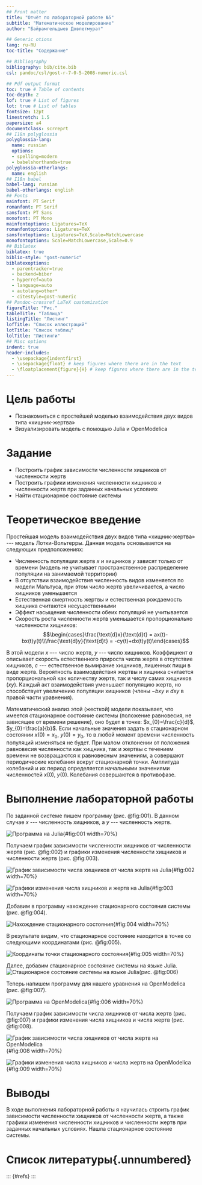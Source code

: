 ```yaml
---
## Front matter
title: "Отчёт по лабораторной работе №5"
subtitle: "Математическое моделирование"
author: "Байрамгельдыев Довлетмурат"

## Generic otions
lang: ru-RU
toc-title: "Содержание"

## Bibliography
bibliography: bib/cite.bib
csl: pandoc/csl/gost-r-7-0-5-2008-numeric.csl

## Pdf output format
toc: true # Table of contents
toc-depth: 2
lof: true # List of figures
lot: true # List of tables
fontsize: 12pt
linestretch: 1.5
papersize: a4
documentclass: scrreprt
## I18n polyglossia
polyglossia-lang:
  name: russian
  options:
  - spelling=modern
  - babelshorthands=true
polyglossia-otherlangs:
  name: english
## I18n babel
babel-lang: russian
babel-otherlangs: english
## Fonts
mainfont: PT Serif
romanfont: PT Serif
sansfont: PT Sans
monofont: PT Mono
mainfontoptions: Ligatures=TeX
romanfontoptions: Ligatures=TeX
sansfontoptions: Ligatures=TeX,Scale=MatchLowercase
monofontoptions: Scale=MatchLowercase,Scale=0.9
## Biblatex
biblatex: true
biblio-style: "gost-numeric"
biblatexoptions:
  - parentracker=true
  - backend=biber
  - hyperref=auto
  - language=auto
  - autolang=other*
  - citestyle=gost-numeric
## Pandoc-crossref LaTeX customization
figureTitle: "Рис."
tableTitle: "Таблица"
listingTitle: "Листинг"
lofTitle: "Список иллюстраций"
lotTitle: "Список таблиц"
lolTitle: "Листинги"
## Misc options
indent: true
header-includes:
  - \usepackage{indentfirst}
  - \usepackage{float} # keep figures where there are in the text
  - \floatplacement{figure}{H} # keep figures where there are in the text
---
```


# Цель работы

- Познакомиться с простейшей моделью взаимодействия двух видов типа «хищник-жертва»
- Визуализировать модель с помощью Julia и OpenModelica

# Задание

- Построить график зависимости численности хищников от численности жертв
- Построить графики изменения численности хищников и численности жертв при заданных начальных условиях
- Найти стационарное состояние системы

# Теоретическое введение

Простейшая модель взаимодействия двух видов типа «хищник-жертва» --- модель Лотки-Вольтерры. Данная модель основывается на следующих предположениях:

- Численность популяции жертв $x$ и хищников $y$ зависят только от времени
(модель не учитывает пространственное распределение популяции на
занимаемой территории)
- В отсутствии взаимодействия численность видов изменяется по модели
Мальтуса, при этом число жертв увеличивается, а число хищников уменьшается
- Естественная смертность жертвы и естественная рождаемость хищника
считаются несущественными
- Эффект насыщения численности обеих популяций не учитывается
- Скорость роста численности жертв уменьшается пропорционально
численности хищников: $$\begin{cases}\frac{\text{d}x}{\text{d}t} = ax(t)-bx(t)y(t)\\\frac{\text{d}y}{\text{d}t} = -cy(t)+dx(t)y(t)\end{cases}$$

В этой модели $x$ –-- число жертв, $y$ --- число хищников. Коэффициент $a$
описывает скорость естественного прироста числа жертв в отсутствие хищников, $с$ --- естественное вымирание хищников, лишенных пищи в виде жертв. Вероятность взаимодействия жертвы и хищника считается пропорциональной как количеству жертв, так и числу самих хищников $(xy)$. Каждый акт взаимодействия уменьшает популяцию жертв, но способствует увеличению популяции хищников (члены $-bxy$ и $dxy$ в правой части уравнения).

Математический анализ этой (жесткой) модели показывает, что имеется
стационарное состояние системы (положение равновесия, не зависящее от времени решение), оно будет в точке: $x_{0}=\frac{c}{d}$, $y_{0}=\frac{a}{b}$. Если начальные значения задать в стационарном состоянии $x(0)=x_{0}$, $y(0)=y_{0}$, то в любой момент времени численность популяций изменяться не будет. При малом отклонении от положения равновесия численности как хищника, так и жертвы с течением времени не возвращаются к равновесным значениям, а совершают периодические колебания вокруг стационарной точки. Амплитуда колебаний и их период определяется начальными значениями численностей $x(0)$, $y(0)$. Колебания совершаются в противофазе.



# Выполнение лабораторной работы

По заданной системе пишем программу (рис. @fig:001). В данном случае $x$ --- численность хищников, а $y$ --- численность жертв.

![Программа на Julia](images/image_1.png){#fig:001 width=70%}

Получаем график зависимости численности хищников от численности жертв (рис. @fig:002) и графики изменения численности хищников и численности жертв (рис. @fig:003).

![График зависимости числа хищников от числа жертв на Julia](images/lab5_1.png){#fig:002 width=70%}

![Графики изменения числа хищников и жертв на Julia](images/lab5_2.png){#fig:003 width=70%}

Добавим в программу нахождение стационарного состояния системы (рис. @fig:004).

![Нахождение стационарного состояния](images/image_2.png){#fig:004 width=70%}

В результате видим, что стационарное состояние находится в точке со следующими координатами (рис. @fig:005).

![Координаты точки стационарного состояния](images/image_3.png){#fig:005 width=70%}

Далее, добавим стационарное состояние системы на языке Julia.
![Стационарное состояние системы на языке Julia](images/lab5_3.png)(рис. @fig:006)

Теперь напишем программу для нашего уравнения на OpenModelica (рис. @fig:007).

![Программа на OpenModelica](images/image_4.png){#fig:006 width=70%}

Получаем график зависимости числа хищников от числа жертв (рис. @fig:007) и графики изменения числа хищников и числа жертв (рис. @fig:008).

![График зависимости числа хищников от числа жертв на OpenModelica](images/image_5.png){#fig:008 width=70%}

![Графики изменения числа хищников и числа жертв на OpenModelica](images/image_6.png){#fig:009 width=70%}

# Выводы

В ходе выполнения лабораторной работы я научилась строить график зависимости численности хищников от численности жертв, а также графики изменения численности хищников и численности жертв при заданных начальных условиях. Нашла стационарное состояние системы.
# Список литературы{.unnumbered}

::: {#refs}
:::